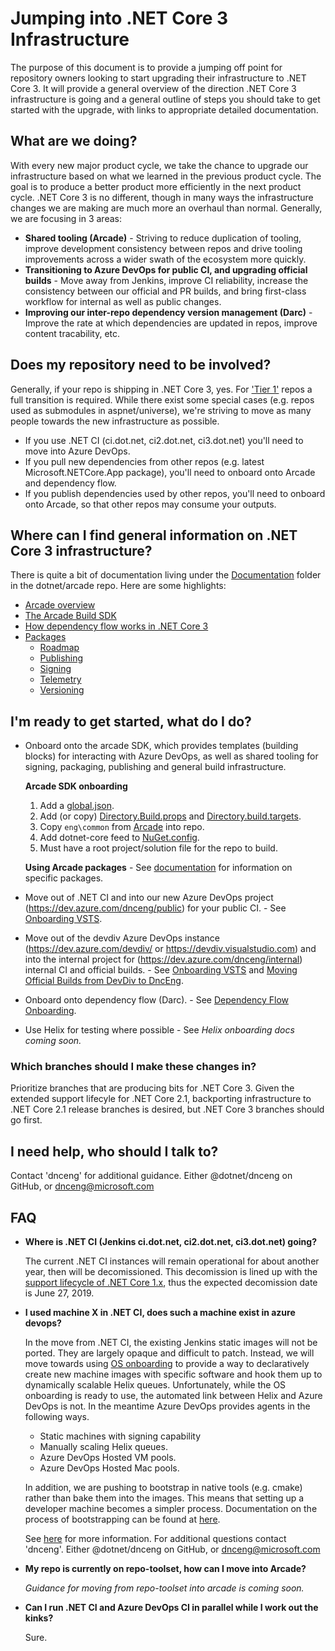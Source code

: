 # Jumping into .NET Core 3 Infrastructure

The purpose of this document is to provide a jumping off point for repository
owners looking to start upgrading their infrastructure to .NET Core 3. It will
provide a general overview of the direction .NET Core 3 infrastructure is going
and a general outline of steps you should take to get started with the upgrade,
with links to appropriate detailed documentation.

## What are we doing?

With every new major product cycle, we take the chance to upgrade our
infrastructure based on what we learned in the previous product cycle. The goal
is to produce a better product more efficiently in the next product cycle.  .NET
Core 3 is no different, though in many ways the infrastructure changes we are
making are much more an overhaul than normal.  Generally, we are focusing in 3
areas:
- **Shared tooling (Arcade)** - Striving to reduce duplication of tooling,
  improve development consistency between repos and drive tooling improvements
  across a wider swath of the ecosystem more quickly.
- **Transitioning to Azure DevOps for public CI, and upgrading official builds** -
  Move away from Jenkins, improve CI reliability, increase the consistency
  between our official and PR builds, and bring first-class workflow for
  internal as well as public changes.
- **Improving our inter-repo dependency version management (Darc)** - Improve
  the rate at which dependencies are updated in repos, improve content
  tracability, etc.

## Does my repository need to be involved?

Generally, if your repo is shipping in .NET Core 3, yes.  For ['Tier
1'](TierOneRepos.md) repos a full transition is required.  While there exist
some special cases (e.g. repos used as submodules in aspnet/universe), we're
striving to move as many people towards the new infrastructure as possible.
- If you use .NET CI (ci.dot.net, ci2.dot.net, ci3.dot.net) you'll need to move
  into Azure DevOps.
- If you pull new dependencies from other repos (e.g. latest
  Microsoft.NETCore.App package), you'll need to onboard onto Arcade and
  dependency flow.
- If you publish dependencies used by other repos, you'll need to onboard onto
  Arcade, so that other repos may consume your outputs.

## Where can I find general information on .NET Core 3 infrastructure?

There is quite a bit of documentation living under the
[Documentation](../Documentation/) folder in the dotnet/arcade repo.  Here are
some highlights:
- [Arcade overview](Overview.md)
- [The Arcade Build SDK](ArcadeSdk.md)
- [How dependency flow works in .NET Core
  3](BranchesChannelsAndSubscriptions.md)
- [Packages](CorePackages/)
    - [Roadmap](CorePackages/PackagesRoadmap.md)
    - [Publishing](CorePackages/Publishing.md)
    - [Signing](CorePackages/Publishing.md)
    - [Telemetry](CorePackages/Telemetry.md)
    - [Versioning](CorePackages/Versioning.md)

## I'm ready to get started, what do I do?

- Onboard onto the arcade SDK, which provides templates (building blocks) for
  interacting with Azure DevOps, as well as shared tooling for signing,
  packaging, publishing and general build infrastructure.

    **Arcade SDK onboarding**
    1. Add a
       [global.json](https://github.com/dotnet/arcade-minimalci-sample/blob/master/global.json).
    2. Add (or copy)
       [Directory.Build.props](https://github.com/dotnet/arcade-minimalci-sample/blob/master/Directory.Build.props)
       and
       [Directory.build.targets](https://github.com/dotnet/arcade-minimalci-sample/blob/master/Directory.Build.targets).
    3. Copy `eng\common` from
       [Arcade](https://github.com/dotnet/arcade-minimalci-sample/tree/master/eng/common)
       into repo.
    4. Add dotnet-core feed to
       [NuGet.config](https://github.com/dotnet/arcade-minimalci-sample/blob/master/NuGet.Config).
    5. Must have a root project/solution file for the repo to build.

    **Using Arcade packages** - See [documentation](CorePackages/) for
    information on specific packages.

- Move out of .NET CI and into our new Azure DevOps project
  (https://dev.azure.com/dnceng/public) for your public CI. - See [Onboarding
  VSTS](VSTS/VSTSOnboarding.md).
- Move out of the devdiv Azure DevOps instance (https://dev.azure.com/devdiv/ or
  https://devdiv.visualstudio.com) and into the internal project for
  (https://dev.azure.com/dnceng/internal) internal CI and official builds. - See
  [Onboarding VSTS](VSTS/VSTSOnboarding.md) and [Moving Official Builds from
  DevDiv to DncEng](VSTS/MovingFromDevDivToDncEng.md).
- Onboard onto dependency flow (Darc). - See [Dependency Flow
  Onboarding](DependencyFlowOnboarding.md).
- Use Helix for testing where possible - See *Helix onboarding docs coming
  soon.*

### Which branches should I make these changes in?

Prioritize branches that are producing bits for .NET Core 3.  Given the extended
support lifecyle for .NET Core 2.1, backporting infrastructure to .NET Core 2.1
release branches is desired, but .NET Core 3 branches should go first.

## I need help, who should I talk to?

Contact 'dnceng' for additional guidance.  Either @dotnet/dnceng on GitHub, or dnceng@microsoft.com

## FAQ

- **Where is .NET CI (Jenkins ci.dot.net, ci2.dot.net, ci3.dot.net) going?**

  The current .NET CI instances will remain operational for about another year,
  then will be decomissioned.  This decomission is lined up with the [support
  lifecycle of .NET Core 1.x](https://www.microsoft.com/net/support/policy),
  thus the expected decomission date is June 27, 2019.

- **I used machine X in .NET CI, does such a machine exist in azure devops?**

  In the move from .NET CI, the existing Jenkins static images will not be
  ported.  They are largely opaque and difficult to patch.  Instead, we will
  move towards using [OS
  onboarding](https://dev.azure.com/dnceng/internal/_git/dotnet-helix-machines?path=%2FREADME.md&version=GBmaster)
  to provide a way to declaratively create new machine images with specific
  software and hook them up to dynamically scalable Helix queues. Unfortunately,
  while the OS onboarding is ready to use, the automated link between Helix and
  Azure DevOps is not. In the meantime Azure DevOps provides agents in the
  following ways.
    - Static machines with signing capability
    - Manually scaling Helix queues.
    - Azure DevOps Hosted VM pools.
    - Azure DevOps Hosted Mac pools.

  In addition, we are pushing to bootstrap in native tools (e.g. cmake) rather
  than bake them into the images.  This means that setting up a developer
  machine becomes a simpler process.  Documentation on the process of
  bootstrapping can be found at [here](NativeDependencies/).

  See [here](VSTS/VSTSOnboarding.md#agent-queues) for more information. For
  additional questions contact 'dnceng'. Either @dotnet/dnceng on GitHub, or
  dnceng@microsoft.com

- **My repo is currently on repo-toolset, how can I move into Arcade?**

  *Guidance for moving from repo-toolset into arcade is coming soon.*

- **Can I run .NET CI and Azure DevOps CI in parallel while I work out the
  kinks?**

  Sure.